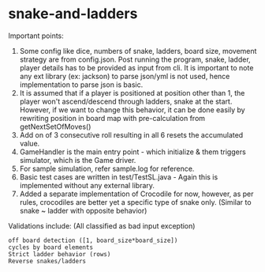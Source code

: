 # snake-and-ladders

Important points: 

1. Some config like dice, numbers of snake, ladders, board size, movement strategy are from config.json. Post running the program, snake, ladder, player details has to be provided as input from cli. It is important to note any ext library (ex: jackson) to parse json/yml is not used, hence implementation to parse json is basic. 
2. It is assumed that if a player is positioned at position other than 1, the player won't ascend/descend through ladders, snake at the start. However, if we want to change this behavior, it can be done easily by rewriting position in board map with pre-calculation from getNextSetOfMoves()
3. Add on of 3 consecutive roll resulting in all 6 resets the accumulated value.
4. GameHandler is the main entry point - which initialize & them triggers simulator, which is the Game driver.
5. For sample simulation, refer sample.log for reference.
6. Basic test cases are written in test/TestSL.java - Again this is implemented without any external library.
7. Added a separate implementation of Crocodile for now, however, as per rules, crocodiles are better yet a specific type of snake only. (Similar to snake ~ ladder with opposite behavior)

Validations include: (All classified as bad input exception)

    off board detection ([1, board_size*board_size])
    cycles by board elements
    Strict ladder behavior (rows)
    Reverse snakes/ladders

